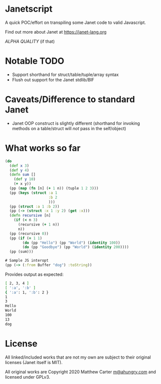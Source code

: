 # Janetscript

A quick POC/effort on transpiling some Janet code to valid Javascript.

Find out more about Janet at https://janet-lang.org

*ALPHA QUALITY* (if that)

# Notable TODO

- Support shorthand for struct/table/tuple/array syntax
- Flush out support for the Janet stdlib/BIF

# Caveats/Difference to standard Janet

- Janet OOP construct is slightly different (shorthand for invoking
  methods on a table/struct will *not* pass in the self/object)

# What works so far

```clojure
(do
  (def x 3)
  (def y 4)
  (defn sum []
    (def y 10)
    (+ x y))
  (pp (map (fn [n] (+ 1 n)) (tuple 1 2 3)))
  (pp (keys (struct :a 1
                    :b 2
                    )))
  (pp (struct :a 1 :b 2))
  (pp (-> (struct :x 1 :y 2) (get :x)))
  (defn recursive [n]
    (if (< n 3)
      (recursive (+ 1 n))
      n))
  (pp (recursive 0))
  (pp (if (= 1 1)
        (do (pp "Hello") (pp "World") (identity 100))
        (do (pp "Goodbye") (pp "World") (identity 200))))
  (pp (sum)))

# Sample JS interopt
(pp (-> (:from Buffer "dog") :toString))
```

Provides output as expected:

```sh
[ 2, 3, 4 ]
[ ':a', ':b' ]
{ ':a': 1, ':b': 2 }
1
3
Hello
World
100
13
dog
```

# License

All linked/included works that are not my own are subject to their
original licenses (Janet itself is MIT).

All original works are Copyright 2020 Matthew Carter <m@ahungry.com> and
licensed under GPLv3.
